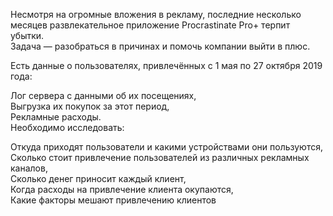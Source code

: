 Несмотря на огромные вложения в рекламу, последние несколько месяцев развлекательное приложение Procrastinate Pro+ терпит убытки.  
Задача — разобраться в причинах и помочь компании выйти в плюс.

Есть данные о пользователях, привлечённых с 1 мая по 27 октября 2019 года:

Лог сервера с данными об их посещениях,  
Выгрузка их покупок за этот период,  
Рекламные расходы.  
Необходимо исследовать:  

Откуда приходят пользователи и какими устройствами они пользуются,  
Сколько стоит привлечение пользователей из различных рекламных каналов,  
Сколько денег приносит каждый клиент,  
Когда расходы на привлечение клиента окупаются,  
Какие факторы мешают привлечению клиентов
